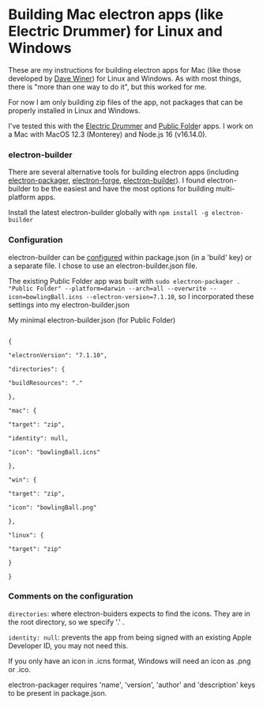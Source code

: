 # Building Mac electron apps (like Electric Drummer) for Linux and Windows

These are my instructions for building electron apps for Mac (like those developed by <a href="https://github.com/scripting">Dave Winer</a>) for Linux and Windows. As with most things, there is "more than one way to do it", but this worked for me.

For now I am only building zip files of the app, not packages that can be properly installed  in Linux and Windows.

I've tested this with the <a href="http://docserver.scripting.com/drummer/electricDrummer.opml">Electric Drummer</a> and <a href="http://this.how/publicFolder/">Public Folde</a>r apps. I work on a Mac with MacOS 12.3 (Monterey) and Node.js 16 (v16.14.0).  

### electron-builder

There are several alternative tools for building electron apps (including <a href="https://github.com/electron/electron-packager">electron-packager</a>, <a href="https://www.electronforge.io/">electron-forge</a>, <a href="https://www.electron.build/">electron-builder</a>). I found electron-builder to be the easiest and have the most options for building multi-platform apps.


Install the latest electron-builder globally with `npm install -g electron-builder`


### Configuration

electron-builder can be <a href="https://www.electron.build/configuration/configuration">configured</a> within package.json (in a 'build' key) or a separate file. I chose to use an electron-builder.json file.

The existing Public Folder app was built with `sudo electron-packager . "Public Folder" --platform=darwin --arch=all --overwrite --icon=bowlingBall.icns --electron-version=7.1.10`, so I incorporated these settings into my  electron-builder.json

My minimal electron-builder.json (for Public Folder)

```

{

"electronVersion": "7.1.10",

"directories": {

"buildResources": "."

},

"mac": {

"target": "zip",

"identity": null,

"icon": "bowlingBall.icns"

},

"win": {

"target": "zip",

"icon": "bowlingBall.png"

},

"linux": {

"target": "zip"

}

}

```

### Comments on the configuration

`directories`: where electron-buiders expects to find the icons. They are in the root directory, so we specify '.' .

`identity: null`: prevents the app from being signed with an existing Apple Developer ID, you may not need this.  

If you only have an icon in .icns format, Windows will need an icon as .png or .ico.

electron-packager requires 'name', 'version', 'author' and 'description' keys to be present in package.json.




